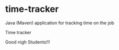 # time-tracker
Java (Maven) application for tracking time on the job

Time tracker

Good nigh Students!!!
